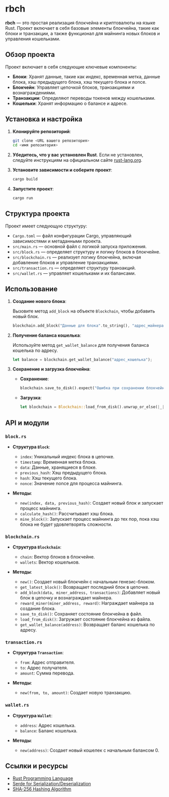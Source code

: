 # rbch

**rbch** — это простая реализация блокчейна и криптовалюты на языке Rust. Проект включает в себя базовые элементы блокчейна, такие как блоки и транзакции, а также функционал для майнинга новых блоков и управления кошельками.

## Обзор проекта

Проект включает в себя следующие ключевые компоненты:

- **Блоки**: Хранят данные, такие как индекс, временная метка, данные блока, хэш предыдущего блока, хэш текущего блока и nonce.
- **Блокчейн**: Управляет цепочкой блоков, транзакциями и вознаграждениями.
- **Транзакции**: Определяют переводы токенов между кошельками.
- **Кошельки**: Хранят информацию о балансе и адресе.

## Установка и настройка

1. **Клонируйте репозиторий**:

    ```sh
    git clone <URL вашего репозитория>
    cd <имя репозитория>
    ```

2. **Убедитесь, что у вас установлен Rust**. Если не установлен, следуйте инструкциям на официальном сайте [rust-lang.org](https://www.rust-lang.org/).

3. **Установите зависимости и соберите проект**:

    ```sh
    cargo build
    ```

4. **Запустите проект**:

    ```sh
    cargo run
    ```

## Структура проекта

Проект имеет следующую структуру:

- `Cargo.toml` — файл конфигурации Cargo, управляющий зависимостями и метаданными проекта.
- `src/main.rs` — основной файл с логикой запуска приложения.
- `src/block.rs` — определяет структуру и логику блоков в блокчейне.
- `src/blockchain.rs` — реализует логику блокчейна, включая добавление блоков и управление транзакциями.
- `src/transaction.rs` — определяет структуру транзакций.
- `src/wallet.rs` — управляет кошельками и их балансами.

## Использование

1. **Создание нового блока**:

    Вызовите метод `add_block` на объекте `Blockchain`, чтобы добавить новый блок.

    ```rust
    blockchain.add_block("Данные для блока".to_string(), "адрес_майнера".to_string(), vec![]);
    ```

2. **Получение баланса кошелька**:

    Используйте метод `get_wallet_balance` для получения баланса кошелька по адресу.

    ```rust
    let balance = blockchain.get_wallet_balance("адрес_кошелька");
    ```

3. **Сохранение и загрузка блокчейна**:

    - **Сохранение**:

        ```rust
        blockchain.save_to_disk().expect("Ошибка при сохранении блокчейна");
        ```

    - **Загрузка**:

        ```rust
        let blockchain = Blockchain::load_from_disk().unwrap_or_else(|_| Blockchain::new());
        ```

## API и модули

### `block.rs`

- **Структура `Block`**:
  - `index`: Уникальный индекс блока в цепочке.
  - `timestamp`: Временная метка блока.
  - `data`: Данные, хранящиеся в блоке.
  - `previous_hash`: Хэш предыдущего блока.
  - `hash`: Хэш текущего блока.
  - `nonce`: Значение nonce для процесса майнинга.

- **Методы**:
  - `new(index, data, previous_hash)`: Создает новый блок и запускает процесс майнинга.
  - `calculate_hash()`: Рассчитывает хэш блока.
  - `mine_block()`: Запускает процесс майнинга до тех пор, пока хэш блока не будет удовлетворять сложности.

### `blockchain.rs`

- **Структура `Blockchain`**:
  - `chain`: Вектор блоков в блокчейне.
  - `wallets`: Вектор кошельков.

- **Методы**:
  - `new()`: Создает новый блокчейн с начальным генезис-блоком.
  - `get_latest_block()`: Возвращает последний блок в цепочке.
  - `add_block(data, miner_address, transactions)`: Добавляет новый блок в цепочку и вознаграждает майнера.
  - `reward_miner(miner_address, reward)`: Награждает майнера за создание блока.
  - `save_to_disk()`: Сохраняет состояние блокчейна в файл.
  - `load_from_disk()`: Загружает состояние блокчейна из файла.
  - `get_wallet_balance(address)`: Возвращает баланс кошелька по адресу.

### `transaction.rs`

- **Структура `Transaction`**:
  - `from`: Адрес отправителя.
  - `to`: Адрес получателя.
  - `amount`: Сумма перевода.

- **Методы**:
  - `new(from, to, amount)`: Создает новую транзакцию.

### `wallet.rs`

- **Структура `Wallet`**:
  - `address`: Адрес кошелька.
  - `balance`: Баланс кошелька.

- **Методы**:
  - `new(address)`: Создает новый кошелек с начальным балансом 0.

## Ссылки и ресурсы

- [Rust Programming Language](https://www.rust-lang.org/)
- [Serde for Serialization/Deserialization](https://serde.rs/)
- [SHA-256 Hashing Algorithm](https://en.wikipedia.org/wiki/SHA-2)

